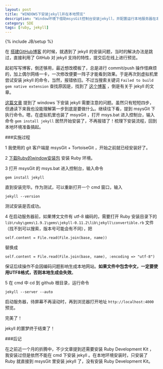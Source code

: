 ```yaml
---
layout: post
title: "WINDOWS下安装jekyll并在本地预览"
description: "Window环境下借助msysGit控制台安装jekyll，并配置运行本地服务器在本地预览github网站。"
category: SDE
tags: [ruby, jekyll]
---
```

{% include JB/setup %}

在 [搭建GitHub博客](/2012/08/26/blog-started) 的时候，就遇到了 jekyll 的安装问题，当时的解决办法是跳过，直接利用了 GitHub 对 jekyll 支持的特性，提交后在线上进行预览。

起初写写博客，倒还够用，最近想改模板了，总是进行 commit/push 操作怪麻烦的，加上偶尔网络一卡，一次修改便要一阵子才能看到效果。于是再次到虚拟机里尝试安装 jekyll 的命令，当然，报错依旧。不过当搜索关键词 `Failed to build gem native extension` 查找原因是，找到了 [这个博客](http://chxt6896.github.com) ，倒是有关于 jekyll 的文章。

[这篇文章](http://chxt6896.github.com/blog/2011/11/30/blog-jekyll-install.html) 提到了 windows 下安装 jekyll 需要注意的问题。虽然只有短短四步，但通读下来我也没能理解第一步到底是要做什么。继续往下看，提到 msysGit 下执行命令。嗯，在虚拟机里也装了 msysGit ，打开 msys.bat 进入控制台，输入命令 `gem install jekyll` 居然开始安装了，不再报错了！梳理下安装流程，回到本地环境准备搞起。

###实施过程

1 我使用的 git 客户端是 msysGit + TortoiseGit ，开始之前就已经安装好了。

2 [下载Ruby的window安装包](http://rubyinstaller.org/downloads/) 安装 Ruby 环境。

3 打开 msysGit 的 msys.bat 进入控制台，输入命令

<?prettify lang=bash?>
	gem install jekyll

直到安装完毕。作为测试，可以重新打开一个 cmd 窗口，输入 

<?prettify lang=bash?>
	jekyll --version

测试安装是否成功。

4 在启动服务器前，如果博文文件有 utf-8 编码的，需要打开 Ruby 安装目录下的 `lib\ruby\gems\1.9.1\gems\jekyll-0.11.2\lib\jekyll\convertible.rb` 文件（找不到可以搜索，版本号可能会有不同），把

	self.content = File.read(File.join(base, name))

替换成

	self.content = File.read(File.join(base, name), :encoding => "utf-8")

保证后续操作不会因编码问题影响生成本地网站。**如果文件中包含中文，一定要使用UTF8格式，否则本地生成会失效**。

5 在 cmd 中 cd 到 github 根目录，运行命令

	jekyll --server --auto

启动服务器，待屏幕不再滚动时，再到浏览器打开地址 `http://localhost:4000` 预览。

完美了！

jekyll 的噩梦终于结束了！


###后记

在之前近一个月的折腾中，不少文章提到还需要安装 Ruby Development Kit ，我安装过但是依然不能在 cmd 下安装 jekyll 。在本地环境安装时，只安装了 Ruby 就直接到 msysGit 里安装 jekyll 了，没有安装 Ruby Development Kit。





 


